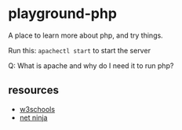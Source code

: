 # playground-php

A place to learn more about php, and try things. 

Run this: `apachectl start` to start the server

Q: What is apache and why do I need it to run php?

## resources

- [w3schools](https://www.w3schools.com/php/)
- [net ninja](https://www.youtube.com/playlist?list=PL4cUxeGkcC9hNpT-yVAYxNWOmxjxL51Hy)

<!-- 

https://www.php.net/manual/en/

https://www.youtube.com/watch?v=OK_JCtrrv-c
https://www.youtube.com/watch?v=2eebptXfEvw

https://www.youtube.com/playlist?list=PL4cUxeGkcC9gksOX3Kd9KPo-O68ncT05o 

-->
